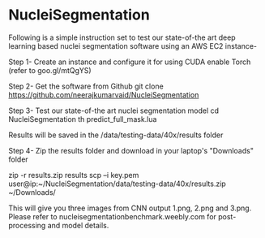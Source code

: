 # NucleiSegmentation
Following is a simple instruction set to test our state-of-the art deep learning based nuclei segmentation software using an AWS EC2 instance-

Step 1- Create an instance and configure it for using CUDA enable Torch (refer to goo.gl/mtQgYS)

Step 2- Get the software from Github
git clone https://github.com/neerajkumarvaid/NucleiSegmentation

Step 3- Test our state-of-the art nuclei segmentation model
cd NucleiSegmentation
th predict_full_mask.lua

Results will be saved in the /data/testing-data/40x/results folder

Step 4- Zip the results folder and download in your laptop's "Downloads" folder

zip  -r results.zip results
scp –i key.pem user@ip:~/NucleiSegmentation/data/testing-data/40x/results.zip  ~/Downloads/

This will give you three images from CNN output  1.png, 2.png and 3.png. Please refer to nucleisegmentationbenchmark.weebly.com for post-processing and model details.
